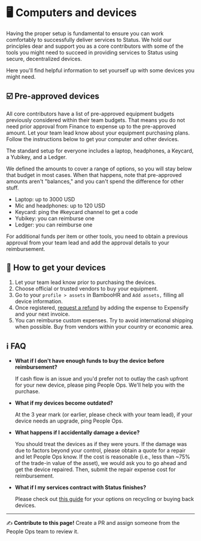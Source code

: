 # 🖥 Computers and devices

Having the proper setup is fundamental to ensure you can work comfortably to successfully deliver services to Status. We hold our principles dear and support you as a core contributors with some of the tools you might need  to succeed in providing services to Status using secure, decentralized devices. 

Here you'll find helpful information to set yourself up with some devices you might need.

## ☑️ Pre-approved devices

All core contributors have a list of pre-approved equipment budgets previously considered within their team budgets. That means you do not need prior approval from Finance to expense up to the pre-approved amount. Let your team lead know about your equipment purchasing plans. Follow the instructions below to get your computer and other devices.

The standard setup for everyone includes a laptop, headphones, a Keycard, a Yubikey, and a Ledger. 

We defined the amounts to cover a range of options, so you will stay below that budget in most cases. When that happens, note that pre-approved amounts aren't "balances," and you can't spend the difference for other stuff.

   * Laptop: up to 3000 USD
   * Mic and headphones: up to 120 USD
   * Keycard: ping the #keycard channel to get a code 
   * Yubikey: you can reimburse one
   * Ledger: you can reimburse one

For additional funds per item or other tools, you need to obtain a previous approval from your team lead and add the approval details to your reimbursement. 

## 🏪 How to get your devices

   1. Let your team lead know prior to purchasing the devices. 
   2. Choose official or trusted vendors to buy your equipment.
   3. Go to your `profile > assets` in BambooHR and `Add assets,` filling all device information.
   4. Once registered, [request a refund](./finance/expense-reimbursements) by adding the expense to Expensify and your next invoice.
   5. You can reimburse custom expenses. Try to avoid international shipping when possible. Buy from vendors within your country or economic area. 

## ℹ️ FAQ

   * **What if I don't have enough funds to buy the device before reimbursement?**
   
      If cash flow is an issue and you'd prefer not to outlay the cash upfront for your new device, please ping People Ops. We'll help you with the purchase.
   
   * **What if my devices become outdated?**
   
      At the 3 year mark (or earlier, please check with your team lead), if your device needs an upgrade, ping People Ops.
      
   * **What happens if I accidentally damage a device?**

      You should treat the devices as if they were yours. If the damage was due to factors beyond your control, please obtain a quote for a repair and let People Ops know. If the cost is reasonable (i.e., less than ~75% of the trade-in value of the asset), we would ask you to go ahead and get the device repaired. Then, submit the repair expense cost for reimbursement.
      
   * **What if I my services contract with Status finishes?**

      Please check out [this guide](./offboarding.md) for your options on recycling or buying back devices.


*****

✍️ **Contribute to this page!** Create a PR and assign someone from the People Ops team to review it.
